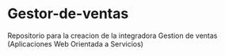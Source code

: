 # Gestor-de-ventas
Repositorio para la creacion de la integradora Gestion de ventas (Aplicaciones Web Orientada a Servicios)
